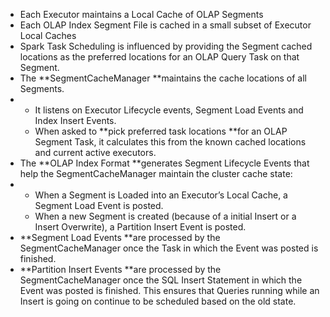 <!-- --- title: Segment Cache Notes -->
* Each Executor maintains a Local Cache of OLAP Segments
* Each OLAP Index Segment File is cached in a small subset of Executor Local Caches
* Spark Task Scheduling is influenced by providing the Segment cached locations as the preferred locations for an OLAP Query Task on that Segment.
* The **SegmentCacheManager **maintains the cache locations of all Segments.
* * It listens on Executor Lifecycle events, Segment Load Events and Index Insert Events.
  * When asked to **pick preferred task locations **for an OLAP Segment Task, it calculates this from the known cached locations and current active executors.
* The **OLAP Index Format **generates Segment Lifecycle Events that help the SegmentCacheManager maintain the cluster cache state:
* * When a Segment is Loaded into an Executor’s Local Cache, a Segment Load Event is posted.
  * When a new Segment is created \(because of a initial Insert or a Insert Overwrite\), a Partition Insert Event is posted.
* **Segment Load Events **are processed by the SegmentCacheManager once the Task in which the Event was posted is finished.
* **Partition Insert Events **are processed by the SegmentCacheManager once the SQL Insert Statement in which the Event was posted is finished. This ensures that Queries running while an Insert is going on continue to be scheduled based on the old state.



